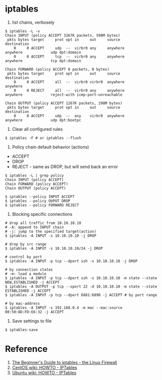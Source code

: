 iptables
===================

1. list chains, verbosely

  ```shell
  $ iptables -L -v
  Chain INPUT (policy ACCEPT 3267K packets, 598M bytes)
   pkts bytes target     prot opt in     out     source               destination
      0     0 ACCEPT     udp  --  virbr0 any     anywhere             anywhere             udp dpt:domain
      0     0 ACCEPT     tcp  --  virbr0 any     anywhere             anywhere             tcp dpt:domain

  Chain FORWARD (policy ACCEPT 0 packets, 0 bytes)
   pkts bytes target     prot opt in     out     source               destination
      0     0 ACCEPT     all  --  virbr0 virbr0  anywhere             anywhere
      0     0 REJECT     all  --  virbr0 any     anywhere             anywhere             reject-with icmp-port-unreachable

  Chain OUTPUT (policy ACCEPT 1267K packets, 298M bytes)
   pkts bytes target     prot opt in     out     source               destination
      0     0 ACCEPT     udp  --  any    virbr0  anywhere             anywhere             udp dpt:bootpc
  ```

1. Clear all configured rules

  ```shell
  $ iptables -F # or iptables --flush
  ```

1. Policy chain default behavior (actions)

  * ACCEPT
  * DROP
  * REJECT - same as DROP, but will send back an error

  ```shell
  $ iptables -L | grep policy
  Chain INPUT (policy ACCEPT)
  Chain FORWARD (policy ACCEPT)
  Chain OUTPUT (policy ACCEPT)

  $ iptables --policy INPUT ACCEPT
  $ iptables --policy OUPUT DROP
  $ iptables --policy FORWARD REJECT
  ```

1. Blocking specific connections

  ```shell
  # drop all traffic from 10.10.10.10
  # -A: append to INPUT chain
  # -j: jump to the specified target(action)
  $ iptables -A INPUT -s 10.10.10.10 -j DROP

  # drop by src range
  $ iptables -A INPUT -s 10.10.10.10/24 -j DROP

  # control by port
  $ iptables -A INPUT -p tcp --dport ssh -s 10.10.10.10 -j DROP

  # by connection states
  # -m: load a module
  $ iptables -A INPUT -p tcp --dport ssh -s 10.10.10.10 -m state --state NEW,ESTABLISHED -j ACCEPT
  $ iptables -A OUTPUT -p tcp --sport 22 -d 10.10.10.10 -m state --state ESTABLISHED -j ACCEPT
  $ iptables -A INPUT -p tcp --dport 6881:6890 -j ACCEPT # by port range

  # by mac-address
  $ iptables -A INPUT -s 192.168.0.4 -m mac --mac-source 00:50:8D:FD:E6:32 -j ACCEPT
  ```

1. Save settings to file

  ```shell
  $ iptables-save
  ```



# Reference
 1. [The Beginner's Guide to iptables - the Linux Firewall](http://www.howtogeek.com/177621/the-beginners-guide-to-iptables-the-linux-firewall/)
 1. [CentOS wiki: HOWTO - IPTables](https://wiki.centos.org/HowTos/Network/IPTables)
 1. [Ubuntu wiki: HOWTO - IPTables](https://help.ubuntu.com/community/IptablesHowTo)
